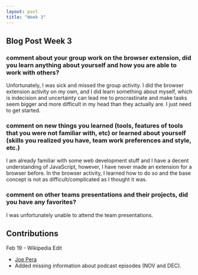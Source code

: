 ```yaml
---
layout: post
title: "Week 3"
---
```

## Blog Post Week 3
### comment about your group work on the browser extension, did you learn anything about yourself and how you are able to work with others?
Unfortunately, I was sick and missed the group activity. I did the browser extension activity on my own, and I did learn something about myself, which is indecision and uncertainty can lead me to procrastinate and make tasks seem bigger and more difficult in my head than they actually are. I just need to get started.

### comment on new things you learned (tools, features of tools that you were not familiar with, etc) or learned about yourself (skills you realized you have, team work preferences and style, etc.)
I am already familiar with some web development stuff and I have a decent understanding of JavaScript, however, I have never made an extension for a browser before. In the browser activity, I learned how to do so and the base concept is not as difficult/complicated as I thought it was.

### comment on other teams presentations and their projects, did you have any favorites?
I was unfortunately unable to attend the team presentations.

## Contributions
Feb 19 - Wikipedia Edit
- [Joe Pera](https://en.wikipedia.org/w/index.php?title=Joe_Pera&oldid=1208978786)   
- Added missing information about podcast episodes (NOV and DEC).    